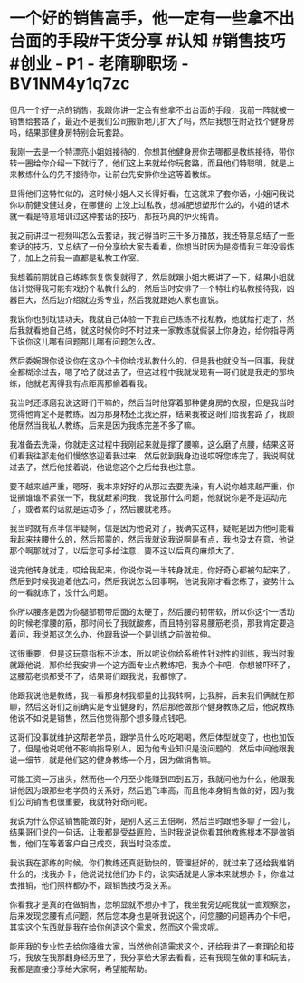 # 一个好的销售高手，他一定有一些拿不出台面的手段#干货分享 #认知 #销售技巧 #创业 - P1 - 老隋聊职场 - BV1NM4y1q7zc

但凡一个好一点的销售，我跟你讲一定会有些拿不出台面的手段，我前一阵就被一销售给套路了，最近不是我们公司搬新地儿扩大了吗，然后我想在附近找个健身房吗，结果那健身房特别会玩套路。

我刚一去是一个特漂亮小姐姐接待的，你想其他健身房你去哪都是教练接待，带你转一圈给你介绍一下就行了，他们这上来就给你玩套路，而且他们特聪明，就是上来教练什么的先不接待你，让前台先安排你坐这等着教练。

显得他们这特忙似的，这时候小姐人又长得好看，在这就来了套你话，小姐问我说你以前健没健过身，在哪健的 上没上过私教，想减肥想塑形什么的，小姐的话术就一看是特意培训过这种套话的技巧，那技巧真的炉火纯青。

我之前讲过一视频叫怎么去套话，我记得当时三千多万播放，我还特意总结了一些套话的技巧，又总结了一份分享给大家去看看，你想当时因为是疫情我三年没锻炼了，加上之前我一直都是私教工作室。

我想着前期就自己练练恢复恢复就得了，然后就跟小姐大概讲了一下，结果小姐就估计觉得我可能有戏扮个私教什么的，然后当时安排了一个特壮的私教接待我，凶器巨大，然后边介绍就边秀专业，然后我就跟她人家也直说。

我说你也别耽误功夫，我就自己体验一下我自己练练不找私教，她就给打走了，然后我就看她自己练，就这时候你时不时过来一家教练就假装上你身边，给你指导两下说你这儿哪有问题那儿哪有问题怎么改。

然后委婉跟你说说你在这办个卡你给找私教什么的，但是我也就没当一回事，我就全都糊涂过去，嗯了哈了就过去了，但这过程中我就发现有一哥们就是我走的那块练，他就老离得我有点距离那偷着看我。

我当时还琢磨我说这哥们干嘛的，然后当时他穿着那种健身房的衣服，但是我当时觉得他肯定不是教练，因为那身材还比我还胖，结果我被这哥们给我套路了，我顾他居然当我私人教练，后来是因为我练完差不多了嘛。

我准备去洗澡，你就走这过程中我刚起来就是撑了腰嘛，这么磨了点腰，结果这哥们看我往那走他们慢悠悠迎着我过来，然后就到我身边说哎呀您练完了，我说啊就过去了，然后他接着说，他说您这个之后给我也注意。

要不越来越严重，嗯呀，我本来好好的从那过去要洗澡，有人说你越来越严重，你说搁谁谁不紧张一下，我就赶紧问我，我说那什么问题，他就说你是不是运动完了，或者累的话就是运动多了，然后腰就老疼。

我当时就有点半信半疑啊，信是因为他说对了，我确实这样，疑呢是因为他可能看我起来扶腰什么的，然后那蒙的，然后我就说我说啊是有点，我也没太在意，他说那个啊那就对了，以后您可多给注意，要不这以后真的麻烦大了。

说完他转身就走，哎给我起来，你说你说一半转身就走，你好奇心都被勾起来了，然后到时候我追着他去问，然后我说怎么回事啊，他说我刚才看您练了，姿势什么的一看就练了，没什么问题。

你所以腰疼是因为你腿部韧带后面的太硬了，然后腰的韧带软，所以你这个一活动的时候老撑腰的筋，那时间长了我就酸疼，而且特别容易腰筋老损，那我肯定要追着问，我说那这怎么办，他跟我说一个是训练之前做拉伸。

这很重要，但是这玩意指标不治本，所以呢说你给系统性针对性的训练，我当时我就跟他说，那你给我安排一个这方面专业点教练吧，我办个卡吧，你想被吓坏了，这腰筋老损那受不了，结果哥们跟我说，我都惊了。

他跟我说他是教练，我一看那身材我都量的比我转啊，比我胖，后来我们俩就在那聊，然后这哥们之前确实是专业健身的，然后那他做那个健身教练之后，他说教练他说不如说是销售，然后他觉得那个想多赚点钱吧。

这哥们没事就维护这帮老学员，跟学员什么吃吃喝喝，然后体型就变了，也也加饭了，但是他说呢他不影响指导别人，因为他专业知识是没问题的，然后中间他跟我说一细节，就是他们这的健身教练一个月，因为做销售嘛。

可能工资一万出头，然而他一个月至少能赚到四到五万，我就问他为什么，他跟我讲他因为跟那些老学员的关系好，然后迅飞率高，而且他本身销售做的好，因为我们公司销售也很重要，我就特好奇问呢。

我说为什么你这销售能做的好，是别人这三五倍啊，然后当时跟他多聊了一会儿，结果哥们说的一句话，让我都是受益匪险，当时我说说你看其他教练根本不是做销售，他们在等着客户自己成交，我当时没态度。

我说我在那练的时候，你们教练还真挺勤快的，管理挺好的，就过来了还给我推销什么的，找我办卡，他说说找他们办卡的，说实话就是人家本来就想办卡，你谁过去推销，他们照样都办不，跟销售技巧没关系。

你看我才是真的在做销售，您明显就不想办卡了，我坐我旁边呢我就一直观察您，后来发现您腰有点问题，然后您本身也是听我说这个，问您腰的问题再办个卡吧，其实这个东西就是我在给你创造这个需求，然而这个需求呢。

能用我的专业性去给你降维大家，当然他创造需求这个，还给我讲了一套理论和技巧，我放在我那翻身经历里了，我分享给大家去看看，还有我现在做的事和玩法，我都是直接分享给大家啊，希望能帮助。

